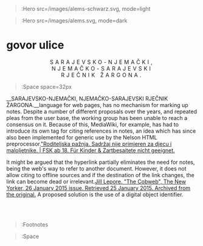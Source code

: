 > :Hero src=/images/alems-schwarz.svg,
>       mode=light

> :Hero src=/images/alems.svg,
>       mode=dark


<h1>govor ulice</h1>

<p style="text-transform:uppercase;letter-spacing:5px;" align="center">Sarajevsko-njemački, <br> njemačko-sarajevski<br>rječnik žargona.</p>

> :Space space=32px

__SARAJEVSKO-NJEMAČKI, NJEMAČKO-SARAJEVSKI RJEČNIK ŽARGONA.__language for web pages, has no mechanism for marking up notes. Despite a number of different proposals over the years, and repeated pleas from the user base, the working group has been unable to reach a consensus on it. Because of this, MediaWiki, for example, has had to introduce its own tag for citing references in notes, an idea which has since also been implemented for generic use by the Nelson HTML preprocessor.["Roditeljska pažnja. Sadržaj nije primjeren za djecu i maloljetnike. | FSK ab 18. Für Kinder & Zartbesaitete nicht geeignet.](:Footnote)

It might be argued that the hyperlink partially eliminates the need for notes, being the web's way to refer to another document. However, it does not allow citing to offline sources and if the destination of the link changes, the link can become dead or irrelevant.[Jill Lepore. "The Cobweb", The New Yorker, 26 January 2015 issue. Retrieved 25 January 2015. Archived from the original.](:Footnote) A proposed solution is the use of a digital object identifier.

<br><br>

> :Footnotes


> :Space
